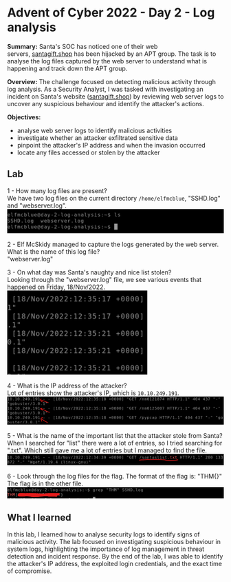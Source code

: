 # Advent of Cyber 2022 - Day 2 - Log analysis
**Summary:** Santa's SOC has noticed one of their web servers, [santagift.shop](http://santagift.shop/) has been hijacked by an APT group. The task is to analyse the log files captured by the web server to understand what is happening and track down the APT group.

**Overview:** The challenge focused on detecting malicious activity through log analysis. As a Security Analyst, I was tasked with investigating an incident on Santa's website ([santagift.shop](http://santagift.shop/)) by reviewing web server logs to uncover any suspicious behaviour and identify the attacker's actions.

**Objectives:**
- analyse web server logs to identify malicious activities
- investigate whether an attacker exfiltrated sensitive data
- pinpoint the attacker's IP address and when the invasion occurred
- locate any files accessed or stolen by the attacker

## Lab
1 - How many log files are present?  
We have two log files on the current directory `/home/elfmcblue`, "SSHD.log" and "webserver.log".  
![log files](https://github.com/L0rdB43lish/THM-AoC---Log-Analysis/blob/61d3b06eca4990d4c35c564135a7414479bbed58/Pasted%20image%2020250508232840.png)

2 - Elf McSkidy managed to capture the logs generated by the web server.  
What is the name of this log file?  
"webserver.log"

3 - On what day was Santa's naughty and nice list stolen?  
Looking through the "webserver.log" file, we see various events that happened on Friday, 18/Nov/2022.  
![event day](https://github.com/L0rdB43lish/THM-AoC---Log-Analysis/blob/61d3b06eca4990d4c35c564135a7414479bbed58/Pasted%20image%2020250508235114.png)

4 - What is the IP address of the attacker?  
Lot of entries show the attacker's IP, which is ``10.10.249.191``.  
![attackers IP](https://github.com/L0rdB43lish/THM-AoC---Log-Analysis/blob/61d3b06eca4990d4c35c564135a7414479bbed58/Pasted%20image%2020250509000047.png)

5 - What is the name of the important list that the attacker stole from Santa?  
When I searched for "list" there were a lot of entries, so I tried searching for ".txt".
Which still gave me a lot of entries but I managed to find the file.  
![santas file](https://github.com/L0rdB43lish/THM-AoC---Log-Analysis/blob/61d3b06eca4990d4c35c564135a7414479bbed58/Pasted%20image%2020250509002214.png)

6 - Look through the log files for the flag. The format of the flag is: "THM{}"  
The flag is in the other file.  
![flag](https://github.com/L0rdB43lish/THM-AoC---Log-Analysis/blob/61d3b06eca4990d4c35c564135a7414479bbed58/Pasted%20image%2020250509002804.png)

## What I learned
In this lab, I learned how to analyse security logs to identify signs of malicious activity. The lab focused on investigating suspicious behaviour in system logs, highlighting the importance of log management in threat detection and incident response.
By the end of the lab, I was able to identify the attacker's IP address, the exploited login credentials, and the exact time of compromise.
